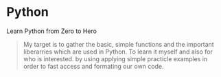 # Python
Learn Python from Zero to Hero

>My target is to gather the basic, simple functions and the important liberarries which are used in Python. To learn it myself and also for who is interested. by using applying simple practicle examples in order to fast access and formating our own code.
  
